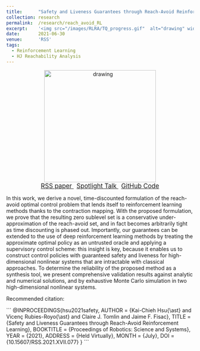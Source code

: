 ```yaml
---
title: 		"Safety and Liveness Guarantees through Reach-Avoid Reinforcement Learning"
collection:	research
permalink: 	/research/reach_avoid_RL
excerpt:    '<img src="/images/RLRA/TQ_progress.gif"  alt="drawing" width="400"/>'
date: 		2021-06-30
venue: 		'RSS'
tags:
  - Reinforcement Learning
  - HJ Reachability Analysis
---
```


<center>
	<img src="/images/RLRA/TQ_progress.gif"  alt="drawing" width="300px"/>
</center>

<center>
	<a href="http://www.roboticsproceedings.org/rss17/p077.html" target="_blank" class="btn btn-danger">
		<span style="font-size: 120%;">
		    RSS paper
		</span>
	</a>
    &nbsp;
	<a href="https://www.youtube.com/watch?v=8v7yW5twGOk" class="btn btn-success">
		<span style="font-size: 120%;">
			Spotlight Talk
		</span>
	</a>
	&nbsp;
	<a href="https://github.com/SafeRoboticsLab/safety_rl" class="btn btn-success">
		<span style="font-size: 120%;">
			GitHub Code
		</span>
	</a>
</center>

In this work, we derive a novel, time-discounted formulation of the reach-avoid optimal control problem that lends itself to reinforcement learning methods thanks to the contraction mapping.
With the proposed formulation, we prove that the resulting zero sublevel set is a conservative under-approximation of the reach-avoid set, and in fact becomes arbitrarily tight as time discounting is phased out.
Importantly, our guarantees can be extended to the use of deep reinforcement learning methods by treating the approximate optimal policy as an untrusted oracle and applying a supervisory control scheme: this insight is key, because it enables us to construct control policies with guaranteed safety and liveness for high-dimensional nonlinear systems that are intractable with classical approaches.
To determine the reliability of the proposed method as a synthesis tool, we present comprehensive validation results against analytic and numerical solutions, and by exhaustive Monte Carlo simulation in two high-dimensional nonlinear systems.

<p class="double_underline">Recommended citation:</p>
```
@INPROCEEDINGS{hsu2021safety,
    AUTHOR    = {Kai-Chieh Hsu{\ast} and Vicenç Rubies-Royo{\ast} and Claire J. Tomlin and Jaime F. Fisac},
    TITLE     = {Safety and Liveness Guarantees through Reach-Avoid Reinforcement Learning},
    BOOKTITLE = {Proceedings of Robotics: Science and Systems},
    YEAR      = {2021},
    ADDRESS   = {Held Virtually},
    MONTH     = {July},
    DOI       = {10.15607/RSS.2021.XVII.077}
}
```